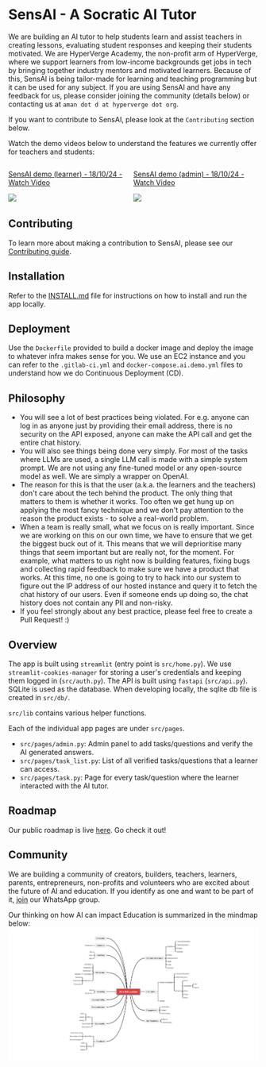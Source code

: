 # SensAI - A Socratic AI Tutor

We are building an AI tutor to help students learn and assist teachers in creating lessons, evaluating student responses and keeping their students motivated.
We are HyperVerge Academy, the non-profit arm of HyperVerge, where we support learners from low-income backgrounds get jobs in tech by bringing together industry mentors and motivated learners. Because of this, SensAI is being tailor-made for learning and teaching programming but it can be used for any subject. If you are using SensAI and have any feedback for us, please consider joining the community (details below) or contacting us at `aman dot d at hyperverge dot org`.

If you want to contribute to SensAI, please look at the `Contributing` section below.

Watch the demo videos below to understand the features we currently offer for teachers and students:
<div style="display: flex; justify-content: space-between;">
  <div style="flex: 1;">
    <a href="https://www.loom.com/share/e23690f3b0a146d38a618fde09d6afdd">
      <p>SensAI demo (learner) - 18/10/24 - Watch Video</p>
    </a>
    <a href="https://www.loom.com/share/e23690f3b0a146d38a618fde09d6afdd">
      <img style="max-width:500px;" src="https://cdn.loom.com/sessions/thumbnails/e23690f3b0a146d38a618fde09d6afdd-0ef8650439c37e3c-full-play.gif">
    </a>
  </div>
  <div style="flex: 1;">
    <a href="https://www.loom.com/share/f1c19c3c34fc41fab727bdc9a5bfccf4">
      <p>SensAI demo (admin) - 18/10/24 - Watch Video</p>
    </a>
    <a href="https://www.loom.com/share/f1c19c3c34fc41fab727bdc9a5bfccf4">
      <img style="max-width:500px;" src="https://cdn.loom.com/sessions/thumbnails/f1c19c3c34fc41fab727bdc9a5bfccf4-9f67bb11ad04c53d-full-play.gif">
    </a>
  </div>
</div>

## Contributing
To learn more about making a contribution to SensAI, please see our [Contributing guide](./CONTRIBUTING.md).

## Installation
Refer to the [INSTALL.md](./INSTALL.md) file for instructions on how to install and run the app locally.

## Deployment
Use the `Dockerfile` provided to build a docker image and deploy the image to whatever infra makes sense for you. We use an EC2 instance and you can refer to the `.gitlab-ci.yml` and `docker-compose.ai.demo.yml` files to understand how we do Continuous Deployment (CD).


## Philosophy
- You will see a lot of best practices being violated. For e.g. anyone can log in as anyone just by providing their email address, there is no security on the API exposed, anyone can make the API call and get the entire chat history.
- You will also see things being done very simply. For most of the tasks where LLMs are used, a single LLM call is made with a simple system prompt. We are not using any fine-tuned model or any open-source model as well. We are simply a wrapper on OpenAI. 
- The reason for this is that the user (a.k.a. the learners and the teachers) don't care about the tech behind the product. The only thing that matters to them is whether it works. Too often we get hung up on applying the most fancy technique and we don't pay attention to the reason the product exists - to solve a real-world problem.
- When a team is really small, what we focus on is really important. Since we are working on this on our own time, we have to ensure that we get the biggest buck out of it. This means that we will deprioritise many things that seem important but are really not, for the moment. For example, what matters to us right now is building features, fixing bugs and collecting rapid feedback to make sure we have a product that works. At this time, no one is going to try to hack into our system to figure out the IP address of our hosted instance and query it to fetch the chat history of our users. Even if someone ends up doing so, the chat history does not contain any PII and non-risky.
- If you feel strongly about any best practice, please feel free to create a Pull Request! :)


## Overview

The app is built using `streamlit` (entry point is `src/home.py`). We use `streamlit-cookies-manager` for storing a user's credentials and keeping them logged in (`src/auth.py`).
The API is built using `fastapi` (`src/api.py`). SQLite is used as the database. When developing locally, the sqlite db file is created in `src/db/`.

`src/lib` contains various helper functions.

Each of the individual app pages are under `src/pages`.

- `src/pages/admin.py`: Admin panel to add tasks/questions and verify the AI generated answers.
- `src/pages/task_list.py`: List of all verified tasks/questions that a learner can access.
- `src/pages/task.py`: Page for every task/question where the learner interacted with the AI tutor.

## Roadmap

Our public roadmap is live [here](https://hyperverge.notion.site/fa1dd0cef7194fa9bf95c28820dca57f?v=ec52c6a716e94df180dcc8ced3d87610). Go check it out!

## Community
We are building a community of creators, builders, teachers, learners, parents, entrepreneurs, non-profits and volunteers who are excited about the future of AI and education. If you identify as one and want to be part of it, [join](https://chat.whatsapp.com/LmiulDbWpcXIgqNK6fZyxe) our WhatsApp group.

Our thinking on how AI can impact Education is summarized in the mindmap below:
![ai + education thesis](./images/thesis.png)
